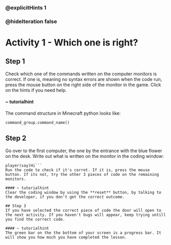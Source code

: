 ### @explicitHints 1
### @hideIteration false

# Activity 1 - Which one is right?


## Step 1
Check which one of the commands written on the computer monitors is correct. If one is, meaning no syntax errors are shown when the code run, press the mouse button on the right side of the monitor in the game. Click on the hints if you need help.
#### ~ tutorialhint 
The command structure in Minecraft python looks like:
```block 
command_group.command_name()
```

## Step 2
Go over to the first computer, the one by the entrance with the blue flower on the desk. Write out what is written on the monitor in the coding window: 
```block 
player(say)Hi```
Run the code to check if it's corret. If it is, press the mouse button. If its not, try the other 3 pieces of code on the remaining monitors. 

#### ~ tutorialhint 
Clear the coding window by using the **reset** button, by talking to the developer, if you don't get the correct outcome. 

## Step 3 
If you have selected the correct piece of code the door will open to the next activity. If you haven't bugs will appear, keep trying untill you find the correct code. 

#### ~ tutorialhint 
The green bar on the the bottom of your screen is a progress bar. It will show you how much you have completed the lesson. 
